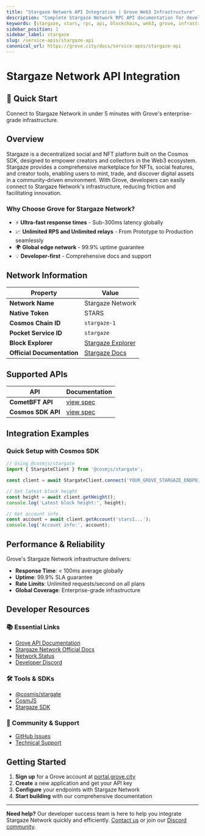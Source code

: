 ```yaml
---
title: "Stargaze Network API Integration | Grove Web3 Infrastructure"
description: "Complete Stargaze Network RPC API documentation for developers. Fast, reliable Stargaze Network blockchain access with Grove's enterprise infrastructure. Get started in minutes."
keywords: [stargaze, stars, rpc, api, blockchain, web3, grove, infrastructure, developers, integration, cosmos, nft]
sidebar_position: 1
sidebar_label: stargaze
slug: /service-apis/stargaze-api
canonical_url: https://grove.city/docs/service-apis/stargaze-api
---
```


# Stargaze Network API Integration

<div style={{background: "linear-gradient(135deg, #4c51bf 0%, #805ad5 100%)", color: "white", padding: "1.5rem", borderRadius: "8px", margin: "1rem 0"}}>
  <h2 style={{color: "white", marginTop: 0}}>🚀 Quick Start</h2>
  <p style={{marginBottom: 0, fontSize: "1.1rem"}}>Connect to Stargaze Network in under 5 minutes with Grove's enterprise-grade infrastructure.</p>
</div>

## Overview

Stargaze is a decentralized social and NFT platform built on the Cosmos SDK, designed to empower creators and collectors in the Web3 ecosystem. Stargaze provides a comprehensive marketplace for NFTs, social features, and creator tools, enabling users to mint, trade, and discover digital assets in a community-driven environment. With Grove, developers can easily connect to Stargaze Network's infrastructure, reducing friction and facilitating innovation.

### Why Choose Grove for Stargaze Network?

- ⚡ **Ultra-fast response times** - Sub-300ms latency globally
- 📈 **Unlimited RPS and Unlimited relays** - From Prototype to Production seamlessly
- 🌍 **Global edge network** - 99.9% uptime guarantee
- 💡 **Developer-first** - Comprehensive docs and support

## Network Information

| Property | Value |
|----------|-------|
| **Network Name** | Stargaze Network |
| **Native Token** | STARS |
| **Cosmos Chain ID** | `stargaze-1` |
| **Pocket Service ID** | `stargaze` |
| **Block Explorer** | [Stargaze Explorer](https://www.mintscan.io/stargaze) |
| **Official Documentation** | [Stargaze Docs](https://docs.stargaze.zone/) |

## Supported APIs

| API | Documentation |
| --- | ------------- |
| **CometBFT API** | [view spec](../grove-api/api-definition/definition#cosmos--cometbft) |
| **Cosmos SDK API** | [view spec](../grove-api/api-definition/definition#cosmos--cometbft) |

## Integration Examples

### Quick Setup with Cosmos SDK

```javascript
// Using @cosmjs/stargate
import { StargateClient } from '@cosmjs/stargate';

const client = await StargateClient.connect('YOUR_GROVE_STARGAZE_ENDPOINT');

// Get latest block height
const height = await client.getHeight();
console.log('Latest block height:', height);

// Get account info
const account = await client.getAccount('stars1...');
console.log('Account info:', account);
```

## Performance & Reliability

Grove's Stargaze Network infrastructure delivers:

- **Response Time**: < 100ms average globally
- **Uptime**: 99.9% SLA guarantee  
- **Rate Limits**: Unlimited requests/second on all plans
- **Global Coverage**: Enterprise-grade infrastructure

## Developer Resources

### 📚 Essential Links
- [Grove API Documentation](../grove-api/overview/grove-api)
- [Stargaze Network Official Docs](https://docs.stargaze.zone/)
- [Network Status](https://status.grove.city)
- [Developer Discord](https://discord.gg/build-with-grove)

### 🛠️ Tools & SDKs
- [@cosmjs/stargate](https://www.npmjs.com/package/@cosmjs/stargate)
- [CosmJS](https://github.com/cosmos/cosmjs)
- [Stargaze SDK](https://docs.stargaze.zone/)

### 💬 Community & Support
- [GitHub Issues](https://github.com/buildwithgrove/path)  
- [Technical Support](https://discord.com/channels/824324475256438814/1150805396085293106)

## Getting Started

1. **Sign up** for a Grove account at [portal.grove.city](https://portal.grove.city)
2. **Create** a new application and get your API key
3. **Configure** your endpoints with Stargaze Network
4. **Start building** with our comprehensive documentation

---

<div style={{background: "#f8f9fa", padding: "1rem", borderLeft: "4px solid #007bff", margin: "1rem 0"}}>
  <strong>Need help?</strong> Our developer success team is here to help you integrate Stargaze Network quickly and efficiently. <a href="mailto:portal@grove.city">Contact us</a> or join our <a href="https://discord.gg/build-with-grove">Discord community</a>.
</div>